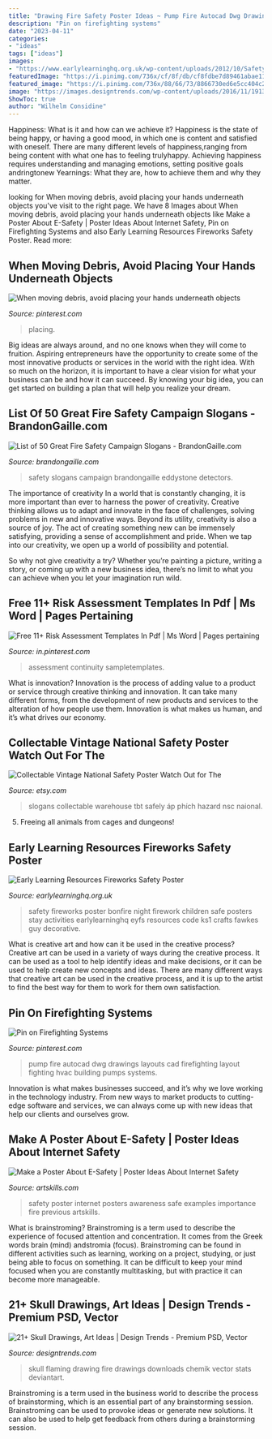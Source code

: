 ```yaml
---
title: "Drawing Fire Safety Poster Ideas ~ Pump Fire Autocad Dwg Drawings Layouts Cad Firefighting Layout Fighting Hvac Building Pumps Systems"
description: "Pin on firefighting systems"
date: "2023-04-11"
categories:
- "ideas"
tags: ["ideas"]
images:
- "https://www.earlylearninghq.org.uk/wp-content/uploads/2012/10/Safety-Poster-prev.jpg"
featuredImage: "https://i.pinimg.com/736x/cf/8f/db/cf8fdbe7d89461abae116dc8c0b4d0a5.jpg"
featured_image: "https://i.pinimg.com/736x/88/66/73/8866730ed6e5cc404c2a22fa50755878.jpg"
image: "https://images.designtrends.com/wp-content/uploads/2016/11/19132442/Fire-Flaming-Skull-Drawing.jpg"
ShowToc: true
author: "Wilhelm Considine"
---
```



Happiness: What is it and how can we achieve it?
Happiness is the state of being happy, or having a good mood, in which one is content and satisfied with oneself. There are many different levels of happiness,ranging from being content with what one has to feeling trulyhappy. Achieving happiness requires understanding and managing emotions, setting positive goals andringtonew Yearnings: What they are, how to achieve them and why they matter.

	

		
looking for When moving debris, avoid placing your hands underneath objects you've visit to the right page. We have 8 Images about When moving debris, avoid placing your hands underneath objects like Make a Poster About E-Safety | Poster Ideas About Internet Safety, Pin on Firefighting Systems and also Early Learning Resources Fireworks Safety Poster. Read more:
		
    
## When Moving Debris, Avoid Placing Your Hands Underneath Objects

<img loading=lazy src="https://i.pinimg.com/736x/cf/8f/db/cf8fdbe7d89461abae116dc8c0b4d0a5.jpg" onerror="this.onerror=null;this.src='https://tse3.mm.bing.net/th?id=OIP.R1xRH4_J7VfqzNJApwKVHAHaKe&amp;pid=15.1';" alt="When moving debris, avoid placing your hands underneath objects">

_Source: pinterest.com_

>placing. 

	

Big ideas are always around, and no one knows when they will come to fruition. Aspiring entrepreneurs have the opportunity to create some of the most innovative products or services in the world with the right idea. With so much on the horizon, it is important to have a clear vision for what your business can be and how it can succeed. By knowing your big idea, you can get started on building a plan that will help you realize your dream.

    
## List Of 50 Great Fire Safety Campaign Slogans - BrandonGaille.com

<img loading=lazy src="https://brandongaille.com/wp-content/uploads/2013/08/Fire-Safety-Statistics-and-Trends1.jpg" onerror="this.onerror=null;this.src='https://tse4.mm.bing.net/th?id=OIP.v1LEuzAFE9GntgsMS4E69QHaMo&amp;pid=15.1';" alt="List of 50 Great Fire Safety Campaign Slogans - BrandonGaille.com">

_Source: brandongaille.com_

>safety slogans campaign brandongaille eddystone detectors. 

	

The importance of creativity
In a world that is constantly changing, it is more important than ever to harness the power of creativity. Creative thinking allows us to adapt and innovate in the face of challenges, solving problems in new and innovative ways.
Beyond its utility, creativity is also a source of joy. The act of creating something new can be immensely satisfying, providing a sense of accomplishment and pride. When we tap into our creativity, we open up a world of possibility and potential.

So why not give creativity a try? Whether you’re painting a picture, writing a story, or coming up with a new business idea, there’s no limit to what you can achieve when you let your imagination run wild.

    
## Free 11+ Risk Assessment Templates In Pdf | Ms Word | Pages Pertaining

<img loading=lazy src="https://i.pinimg.com/736x/88/66/73/8866730ed6e5cc404c2a22fa50755878.jpg" onerror="this.onerror=null;this.src='https://tse3.mm.bing.net/th?id=OIP.WApuRYFvZkcF2da46JDNfgHaI3&amp;pid=15.1';" alt="Free 11+ Risk Assessment Templates In Pdf | Ms Word | Pages pertaining">

_Source: in.pinterest.com_

>assessment continuity sampletemplates. 

	

What is innovation?
Innovation is the process of adding value to a product or service through creative thinking and innovation. It can take many different forms, from the development of new products and services to the alteration of how people use them. Innovation is what makes us human, and it’s what drives our economy.

    
## Collectable Vintage National Safety Poster Watch Out For The

<img loading=lazy src="https://img1.etsystatic.com/000/0/6220374/il_fullxfull.294931475.jpg" onerror="this.onerror=null;this.src='https://tse1.mm.bing.net/th?id=OIP.mi2Qd71bDtsQj-i0mVJhYgHaKP&amp;pid=15.1';" alt="Collectable Vintage National Safety Poster Watch Out for The">

_Source: etsy.com_

>slogans collectable warehouse tbt safely áp phích hazard nsc naional. 

	

5. Freeing all animals from cages and dungeons!

    
## Early Learning Resources Fireworks Safety Poster

<img loading=lazy src="https://www.earlylearninghq.org.uk/wp-content/uploads/2012/10/Safety-Poster-prev.jpg" onerror="this.onerror=null;this.src='https://tse4.mm.bing.net/th?id=OIP.BMcV5K7YLVsmAqR0LsPiTwAAAA&amp;pid=15.1';" alt="Early Learning Resources Fireworks Safety Poster">

_Source: earlylearninghq.org.uk_

>safety fireworks poster bonfire night firework children safe posters stay activities earlylearninghq eyfs resources code ks1 crafts fawkes guy decorative. 

	

What is creative art and how can it be used in the creative process?
Creative art can be used in a variety of ways during the creative process. It can be used as a tool to help identify ideas and make decisions, or it can be used to help create new concepts and ideas. There are many different ways that creative art can be used in the creative process, and it is up to the artist to find the best way for them to work for them own satisfaction.

    
## Pin On Firefighting Systems

<img loading=lazy src="https://i.pinimg.com/736x/a9/92/27/a992278d9af6e951d5ef804ca404b8b5.jpg" onerror="this.onerror=null;this.src='https://tse2.mm.bing.net/th?id=OIP.wHyxvGmkOplW7mMF9jWfjgHaEK&amp;pid=15.1';" alt="Pin on Firefighting Systems">

_Source: pinterest.com_

>pump fire autocad dwg drawings layouts cad firefighting layout fighting hvac building pumps systems. 

	

Innovation is what makes businesses succeed, and it’s why we love working in the technology industry. From new ways to market products to cutting-edge software and services, we can always come up with new ideas that help our clients and ourselves grow.

    
## Make A Poster About E-Safety | Poster Ideas About Internet Safety

<img loading=lazy src="https://www.artskills.com/UploadedPosterImages/Posters/Zoom/cSfmrF.jpg" onerror="this.onerror=null;this.src='https://tse4.mm.bing.net/th?id=OIP.xCoWiVKEs2VYgEK6hibLwgHaJY&amp;pid=15.1';" alt="Make a Poster About E-Safety | Poster Ideas About Internet Safety">

_Source: artskills.com_

>safety poster internet posters awareness safe examples importance fire previous artskills. 

	

What is brainstroming?
Brainstroming is a term used to describe the experience of focused attention and concentration. It comes from the Greek words brain (mind) andstromia (focus). Brainstroming can be found in different activities such as learning, working on a project, studying, or just being able to focus on something. It can be difficult to keep your mind focused when you are constantly multitasking, but with practice it can become more manageable.

    
## 21+ Skull Drawings, Art Ideas | Design Trends - Premium PSD, Vector

<img loading=lazy src="https://images.designtrends.com/wp-content/uploads/2016/11/19132442/Fire-Flaming-Skull-Drawing.jpg" onerror="this.onerror=null;this.src='https://tse1.mm.bing.net/th?id=OIP._tJpLe2MPGzj_-sSSty-zwHaKZ&amp;pid=15.1';" alt="21+ Skull Drawings, Art Ideas | Design Trends - Premium PSD, Vector">

_Source: designtrends.com_

>skull flaming drawing fire drawings downloads chemik vector stats deviantart. 

	

Brainstroming is a term used in the business world to describe the process of brainstorming, which is an essential part of any brainstorming session. Brainstroming can be used to provoke ideas or generate new solutions. It can also be used to help get feedback from others during a brainstorming session.

